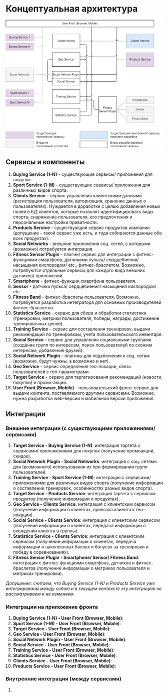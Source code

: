 # Концептуальная архитектура #

![Концептуальная архитектура приложений/ сервисов](Conceptual-Arch.jpg)
## Сервисы и компоненты ##
1. <b>Buying Service (1-N)</b> - существующие сервисы/ приложения для покупок.
2. <b>Sport Service (1-M)</b> - существующие сервисы/ приложения для различных видов спорта.
3. <b>Clients Service</b> - сервис управления клиентскими данными (регистрация пользователя, авторизация, хранение данных о пользователях). Нуждается в доработке с целью добавления новых полей в БД клиентов, которые позволят идентифицировать виды спорта, снаряжение пользователя, его предпочтения и персональные настройки приватности.
4. <b>Products Service</b> - существующий сервис продуктов компании (допущение - такой сервис уже есть, и туда собираются данные обо всех продуктах).
5. <b>Social Networks</b> - внешние приложения соц. сетей, с которыми (возможно) потребуется интеграция.
6. <b>Fitness Sensor Plugin</b> - плагин/ сервис для интеграции с фитнес-функциями смартфона, датчиками пульса/ сердцебиения/ насыщения кислородом/ etc., фитнес-браслетом. Возможно, потребуются отдельные сервисы для каждого вида внешних датчиков/ приложений. 
7. <b>Smartphone</b> - фитнес-функции смартфона пользователя.
8. <b>Sensor</b> - датчики пульса/ сердцебиения/ насыщения кислородом/ etc.
9. <b>Fitness Band</b> - фитнес-браслеты пользователя. Возможно, потребуется разработка интегратора для основных производителей фитнес-браслетов.
10. <b>Statistics Service</b> - сервис для сбора и обработки статистики (тренировки, метрики пользователя, победы, награды, достижение тренировочных целей). 
11. <b>Training Service</b> - сервис для составления тренировок, выдачи рекомендаций по тренировкам, учёта пользовательского инвентаря.
12. <b>Social Service</b> - сервис для управления социальными группами (создание групп по интересам, поиск пользователей по схожим интересам, добавление друзей).
13. <b>Social Network Plugin</b> - плагины для подключения к соц. сетям (возможно, будут нужны, а возможно и нет).
14. <b>Geo Service</b> - сервис определения гео-локации, связь пользователей с гео-параметрами.
15. <b>Target Service</b> - сервис для таргетирования рекомендаций (новости, покупки) и промо-акций.
16. <b>User Front (Browser, Mobile)</b> - пользовательский фронт-сервис для выдачи контента, поставляемого другими сервисами. Возможно, нужна разработка web-версии и мобильной версии приложения.

## Интеграции ##
### Внешние интеграции (с существующими приложениями/ сервисами) ###
1. <b>Target Service - Buying Service (1-N)</b>: интеграция таргета с сервисами/ приложениями для покупок (получение промоакций, скидок).
2. <b>Social Network Plugin - Social Networks</b>: интеграция с соц. сетями для (возможного) использования их при формировании групп пользователей.
3. <b>Training Service - Sport Service (1-M)</b>: интеграция с сервисами/ приложениями для различных видов спорта (получение информации о составлении тренировок, особенностях разных видов спорта).
4. <b>Target Service - Products Service</b>: интеграция таргета с сервисом продуктов (получение информации о продуктах).
5. <b>Geo Service - Clients Service</b>: интеграция с клиентским сервисом (получение информации о клиентах, привязка клиента к гео-локации).
6. <b>Social Service - Clients Service</b>: интеграция с клиентским сервисом (получение информации о клиентах, передача информации о вхождении клиента в группы).
7. <b>Statistics Service - Clients Service</b>: интеграция с клиентским сервисом (получение информации о клиентах, передача информации о накопленных баллах и бонусах за тренировки и победу в соревнованиях).
8. <b>Fitness Sensor Plugin - Smartphone/ Sensor/ Fitness Band</b>: интеграция с фитнес-функциями смартфона, датчиков и фитнес-браслетов (получение информации о метриках пользователя и метриках тренировки).

<i>Допущение: считаем, что Buying Service (1-N) и Products Service уже интегрированы между собою и в текущем контексте эту интеграцию не рассматриваем и не изменяем.</i>

### Интеграции на приложение фронта ###
1. <b>Buying Service (1-N) - User Front (Browser, Mobile)</b>:
2. <b>Sport Service (1-M) - User Front (Browser, Mobile)</b>:
3. <b>Target Service - User Front (Browser, Mobile)</b>:
4. <b>Geo Service - User Front (Browser, Mobile)</b>:
5. <b>Social Network Plugin - User Front (Browser, Mobile)</b>:
6. <b>Social Service - User Front (Browser, Mobile)</b>:
7. <b>Training Service - User Front (Browser, Mobile)</b>:
8. <b>Statistics Service - User Front (Browser, Mobile)</b>:
9. <b>Clients Service - User Front (Browser, Mobile)</b>:
10. <b>Products Service - User Front (Browser, Mobile)</b>:

### Внутренние интеграции (между сервисами) ###
1.
